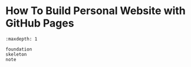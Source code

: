 # How To Build Personal Website with GitHub Pages

```{toctree}
:maxdepth: 1

foundation
skeleton
note
```